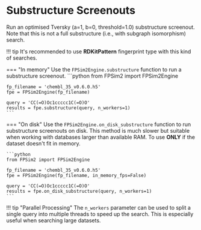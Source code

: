 # Substructure Screenouts

Run an optimised Tversky (a=1, b=0, threshold=1.0) substructure screenout. Note that this is not a full substructure (i.e., with subgraph isomorphism) search.

!!! tip
    It's recommended to use **RDKitPattern** fingerprint type with this kind of searches.

=== "In memory"
    Use the `FPSim2Engine.substructure` function to run a substructure screenout.
    ```python
    from FPSim2 import FPSim2Engine

    fp_filename = 'chembl_35_v0.6.0.h5'
    fpe = FPSim2Engine(fp_filename)

    query = 'CC(=O)Oc1ccccc1C(=O)O'
    results = fpe.substructure(query, n_workers=1)
    ```

=== "On disk"
    Use the `FPSim2Engine.on_disk_substructure` function to run substructure screenouts on disk. This method is much slower but suitable when working with databases larger than available RAM. To use **ONLY** if the dataset doesn't fit in memory.

    ```python
    from FPSim2 import FPSim2Engine

    fp_filename = 'chembl_35_v0.6.0.h5'
    fpe = FPSim2Engine(fp_filename, in_memory_fps=False)

    query = 'CC(=O)Oc1ccccc1C(=O)O'
    results = fpe.on_disk_substructure(query, n_workers=1)
    ```





!!! tip "Parallel Processing"
    The `n_workers` parameter can be used to split a single query into multiple threads to speed up the search. This is especially useful when searching large datasets.
